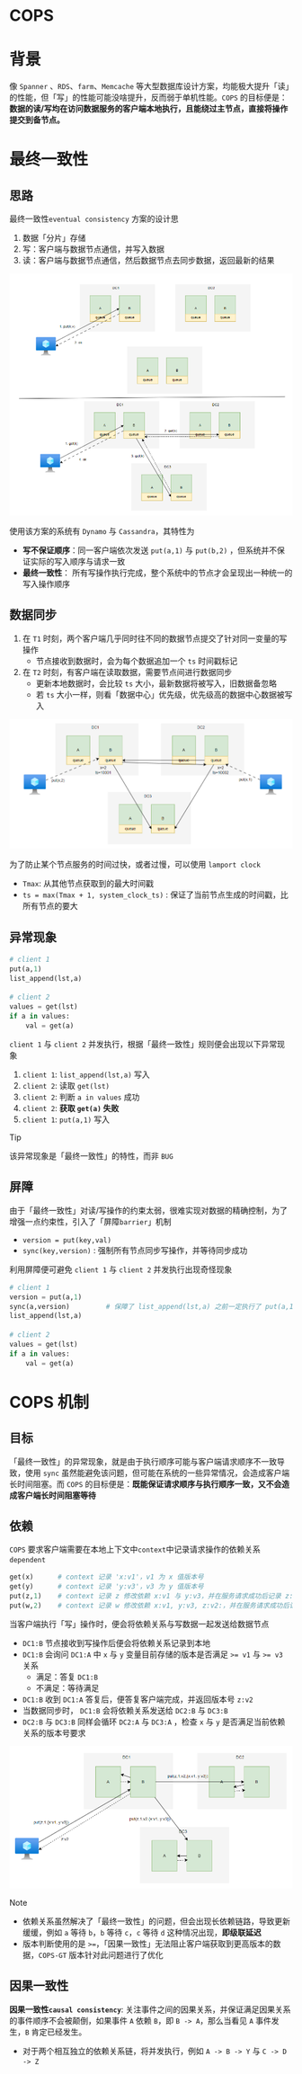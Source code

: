 # COPS


# 背景

像 `Spanner` 、`RDS`、`farm`、`Memcache` 等大型数据库设计方案，均能极大提升「读」的性能，但「写」的性能可能没啥提升，反而弱于单机性能。`COPS` 的目标便是：**数据的读/写均在访问数据服务的客户端本地执行，且能绕过主节点，直接将操作提交到备节点。**



# 最终一致性

## 思路

最终一致性`eventual consistency` 方案的设计思
1. 数据「分片」存储
2. 写：客户端与数据节点通信，并写入数据
3. 读：客户端与数据节点通信，然后数据节点去同步数据，返回最新的结果

![alt](../../image/disturbute/cops_design_1.png)

使用该方案的系统有 `Dynamo` 与 `Cassandra`，其特性为
- **写不保证顺序**：同一客户端依次发送 `put(a,1)` 与 `put(b,2)` ，但系统并不保证实际的写入顺序与请求一致
- **最终一致性**： 所有写操作执行完成，整个系统中的节点才会呈现出一种统一的写入操作顺序


## 数据同步

1. 在 `T1` 时刻，两个客户端几乎同时往不同的数据节点提交了针对同一变量的写操作
   - 节点接收到数据时，会为每个数据追加一个 `ts` 时间戳标记
2. 在 `T2` 时刻，有客户端在读取数据，需要节点间进行数据同步
   - 更新本地数据时，会比较 `ts` 大小，最新数据将被写入，旧数据备忽略
   - 若 `ts` 大小一样，则看「数据中心」优先级，优先级高的数据中心数据被写入


![alt](../../image/disturbute/cops_time_sync.png)


为了防止某个节点服务的时间过快，或者过慢，可以使用 `lamport clock`
- `Tmax`: 从其他节点获取到的最大时间戳
- `ts = max(Tmax + 1, system_clock_ts)`  : 保证了当前节点生成的时间戳，比所有节点的要大

## 异常现象

```python
# client 1
put(a,1)
list_append(lst,a)

# client 2
values = get(lst)
if a in values:
    val = get(a)
```

`client 1` 与 `client 2` 并发执行，根据「最终一致性」规则便会出现以下异常现象
1. `client 1`: `list_append(lst,a)` 写入
2. `client 2`: 读取 `get(lst)`
3. `client 2`: 判断 `a in values` 成功
4. `client 2`: **获取 `get(a)` 失败**
5. `client 1`: `put(a,1)` 写入

> [!tip]
> 该异常现象是「最终一致性」的特性，而非 `BUG`

## 屏障


由于「最终一致性」对读/写操作的约束太弱，很难实现对数据的精确控制，为了增强一点约束性，引入了「屏障`barrier`」机制
- `version = put(key,val)`
- `sync(key,version)` : 强制所有节点同步写操作，并等待同步成功

利用屏障便可避免 `client 1` 与 `client 2` 并发执行出现奇怪现象

```python
# client 1
version = put(a,1)
sync(a,version)         # 保障了 list_append(lst,a) 之前一定执行了 put(a,1)
list_append(lst,a)

# client 2
values = get(lst)
if a in values:
    val = get(a)
```

# COPS 机制

## 目标

「最终一致性」的异常现象，就是由于执行顺序可能与客户端请求顺序不一致导致，使用 `sync` 虽然能避免该问题，但可能在系统的一些异常情况，会造成客户端长时间阻塞。而 `COPS` 的目标便是：**既能保证请求顺序与执行顺序一致，又不会造成客户端长时间阻塞等待**


## 依赖

`COPS` 要求客户端需要在本地上下文中`context`中记录请求操作的依赖关系 `dependent`

```python
get(x)      # context 记录 'x:v1'，v1 为 x 值版本号 
get(y)      # context 记录 'y:v3'，v3 为 y 值版本号 
put(z,1)    # context 记录 z 修改依赖 x:v1 与 y:v3，并在服务请求成功后记录 z:v2
put(w,2)    # context 记录 w 修改依赖 x:v1, y:v3, z:v2:，并在服务请求成功后记录 w:v4
```

当客户端执行「写」操作时，便会将依赖关系与写数据一起发送给数据节点
- `DC1:B` 节点接收到写操作后便会将依赖关系记录到本地
- `DC1:B` 会询问 `DC1:A` 中 `x` 与 `y` 变量目前存储的版本是否满足 `>= v1` 与 `>= v3` 关系
  - 满足：答复 `DC1:B`
  - 不满足：等待满足
- `DC1:B` 收到 `DC1:A` 答复后，便答复客户端完成，并返回版本号 `z:v2`
- 当数据同步时， `DC1:B` 会将依赖关系发送给 `DC2:B` 与 `DC3:B`
-  `DC2:B` 与 `DC3:B` 同样会循环 `DC2:A` 与 `DC3:A` ，检查 `x` 与 `y` 是否满足当前依赖关系的版本号要求

![alt](../../image/disturbute/cops_dependent.png)

> [!note]
> - 依赖关系虽然解决了「最终一致性」的问题，但会出现长依赖链路，导致更新缓缓，例如 `a` 等待 `b`，`b` 等待 `c`，`c` 等待 `d` 这种情况出现，**即级联延迟**
> - 版本判断使用的是 `>=`，「因果一致性」无法阻止客户端获取到更高版本的数据，`COPS-GT` 版本针对此问题进行了优化

## 因果一致性

**因果一致性`causal consistency`**: 关注事件之间的因果关系，并保证满足因果关系的事件顺序不会被颠倒，如果事件 `A` 依赖 `B`，即 `B -> A`，那么当看见 `A` 事件发生，`B` 肯定已经发生。
- 对于两个相互独立的依赖关系链，将并发执行，例如 `A -> B -> Y` 与 `C -> D -> Z` 









